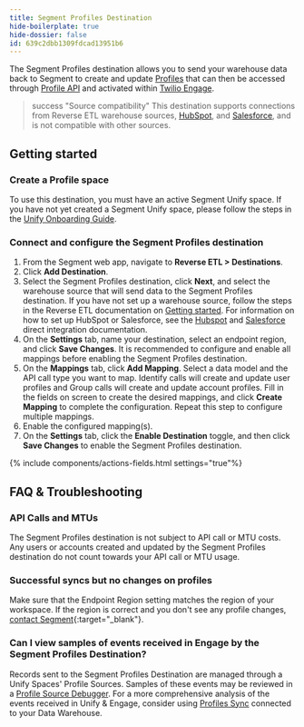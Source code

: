 ```yaml
---
title: Segment Profiles Destination
hide-boilerplate: true
hide-dossier: false
id: 639c2dbb1309fdcad13951b6
---
```

The Segment Profiles destination allows you to send your warehouse data back to Segment to create and update [Profiles](/docs/unify/) that can then be accessed through [Profile API](/docs/profiles/profile-api/) and activated within [Twilio Engage](/docs/engage). 

> success "Source compatibility"
> This destination supports connections from Reverse ETL warehouse sources, [HubSpot](/docs/connections/destinations/catalog/actions-segment-profiles/hubspot-source), and [Salesforce](/docs/connections/destinations/catalog/actions-segment-profiles/salesforce-source), and is not compatible with other sources.

## Getting started

### Create a Profile space

To use this destination, you must have an active Segment Unify space. If you have not yet created a Segment Unify space, please follow the steps in the [Unify Onboarding Guide](/docs/profiles/quickstart/).

### Connect and configure the Segment Profiles destination

1. From the Segment web app, navigate to **Reverse ETL > Destinations**.
2. Click **Add Destination**.
3. Select the Segment Profiles destination, click **Next**, and select the warehouse source that will send data to the Segment Profiles destination. If you have not set up a warehouse source, follow the steps in the Reverse ETL documentation on [Getting started](/docs/reverse-etl/#getting-started). For information on how to set up HubSpot or Salesforce, see the [Hubspot](/docs/connections/destinations/catalog/actions-segment-profiles/hubspot-source) and [Salesforce](/docs/connections/destinations/catalog/actions-segment-profiles/salesforce-source) direct integration documentation. 
4. On the **Settings** tab, name your destination, select an endpoint region, and click **Save Changes**. It is recommended to configure and enable all mappings before enabling the Segment Profiles destination.
5. On the **Mappings** tab, click **Add Mapping**. Select a data model and the API call type you want to map. Identify calls will create and update user profiles and Group calls will create and update account profiles. Fill in the fields on screen to create the desired mappings, and click **Create Mapping** to complete the configuration. Repeat this step to configure multiple mappings. 
6. Enable the configured mapping(s).
7. On the **Settings** tab, click the **Enable Destination** toggle, and then click **Save Changes** to enable the Segment Profiles destination.

{% include components/actions-fields.html settings="true"%}

## FAQ & Troubleshooting

### API Calls and MTUs
The Segment Profiles destination is not subject to API call or MTU costs. Any users or accounts created and updated by the Segment Profiles destination do not count towards your API call or MTU usage.

### Successful syncs but no changes on profiles
Make sure that the Endpoint Region setting matches the region of your workspace. If the region is correct and you don't see any profile changes, [contact Segment](https://segment.com/help/contact/){:target="_blank"}.

### Can I view samples of events received in Engage by the Segment Profiles Destination?

Records sent to the Segment Profiles Destination are managed through a Unify Spaces' Profile Sources. Samples of these events may be reviewed in a [Profile Source Debugger](/docs/unify/debugger/). For a more comprehensive analysis of the events received in Unify & Engage, consider using [Profiles Sync](/docs/unify/profiles-sync/overview/) connected to your Data Warehouse.
